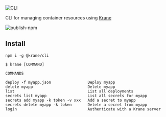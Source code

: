 ![CLI](https://res.cloudinary.com/biensupernice/image/upload/v1602471644/Marketing_-_Krane_CLI_zfw8vh.png)

CLI for managing container resources using [Krane](https://krane.sh)

![publish-npm](https://github.com/krane/cli/workflows/publish-npm/badge.svg?branch=master&event=push)

## Install

```
npm i -g @krane/cli
```

```
$ krane [COMMAND]

COMMANDS

deploy -f myapp.json                Deploy myapp
delete myapp                        Delete myapp
list                                List all deployments
secrets list myapp                  List all secrets for myapp
secrets add myapp -k token -v xxx   Add a secret to myapp
secrets delete myapp -k token       Delete a secret from myapp
login                               Authenticate with a Krane server
```
